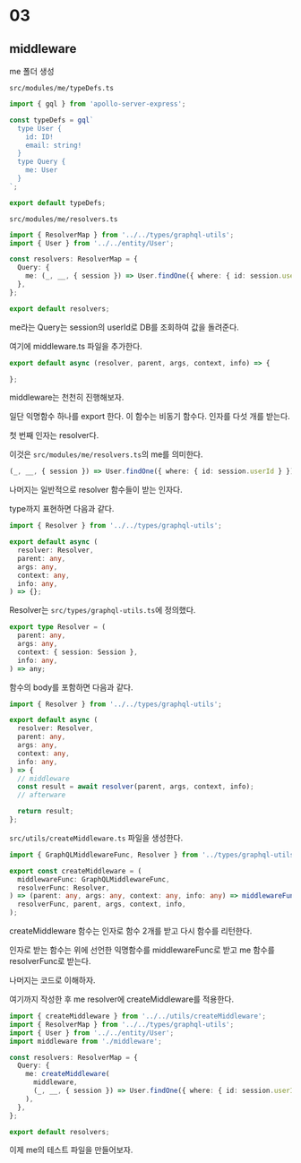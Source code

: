 # 03

## middleware

me 폴더 생성

`src/modules/me/typeDefs.ts`

```ts
import { gql } from 'apollo-server-express';

const typeDefs = gql`
  type User {
    id: ID!
    email: string!
  }
  type Query {
    me: User
  }
`;

export default typeDefs;

```

`src/modules/me/resolvers.ts`

```ts
import { ResolverMap } from '../../types/graphql-utils';
import { User } from '../../entity/User';

const resolvers: ResolverMap = {
  Query: {
    me: (_, __, { session }) => User.findOne({ where: { id: session.userId } }),
  },
};

export default resolvers;

```

me라는 Query는 session의 userId로 DB를 조회하여 값을 돌려준다.

여기에 middleware.ts 파일을 추가한다.

```ts
export default async (resolver, parent, args, context, info) => {

};

```

middleware는 천천히 진행해보자.

일단 익명함수 하나를 export 한다. 이 함수는 비동기 함수다. 인자를 다섯 개를 받는다.

첫 번째 인자는 resolver다.

이것은 `src/modules/me/resolvers.ts`의 me를 의미한다.

```ts
(_, __, { session }) => User.findOne({ where: { id: session.userId } })
```

나머지는 일반적으로 resolver 함수들이 받는 인자다.

type까지 표현하면 다음과 같다.

```ts
import { Resolver } from '../../types/graphql-utils';

export default async (
  resolver: Resolver,
  parent: any,
  args: any,
  context: any,
  info: any,
) => {};

```

Resolver는 `src/types/graphql-utils.ts`에 정의했다.

```ts
export type Resolver = (
  parent: any,
  args: any,
  context: { session: Session },
  info: any,
) => any;

```

함수의 body를 포함하면 다음과 같다.

```ts
import { Resolver } from '../../types/graphql-utils';

export default async (
  resolver: Resolver,
  parent: any,
  args: any,
  context: any,
  info: any,
) => {
  // middleware
  const result = await resolver(parent, args, context, info);
  // afterware

  return result;
};

```

`src/utils/createMiddleware.ts` 파일을 생성한다.

```ts
import { GraphQLMiddlewareFunc, Resolver } from '../types/graphql-utils';

export const createMiddleware = (
  middlewareFunc: GraphQLMiddlewareFunc,
  resolverFunc: Resolver,
) => (parent: any, args: any, context: any, info: any) => middlewareFunc(
  resolverFunc, parent, args, context, info,
);

```

createMiddleware 함수는 인자로 함수 2개를 받고 다시 함수를 리턴한다.

인자로 받는 함수는 위에 선언한 익명함수를 middlewareFunc로 받고 me 함수를 resolverFunc로 받는다.

나머지는 코드로 이해하자.

여기까지 작성한 후 me resolver에 createMiddleware를 적용한다.

```ts
import { createMiddleware } from '../../utils/createMiddleware';
import { ResolverMap } from '../../types/graphql-utils';
import { User } from '../../entity/User';
import middleware from './middleware';

const resolvers: ResolverMap = {
  Query: {
    me: createMiddleware(
      middleware,
      (_, __, { session }) => User.findOne({ where: { id: session.userId } }),
    ),
  },
};

export default resolvers;

```

이제 me의 테스트 파일을 만들어보자.
